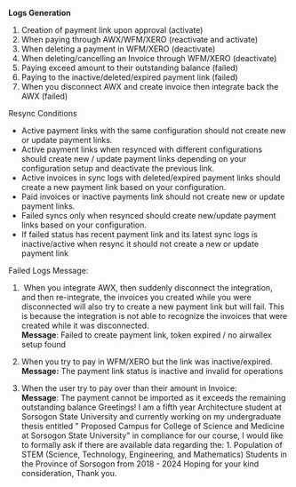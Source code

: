 
**Logs Generation**

1. Creation of payment link upon approval (activate)  
2. When paying through AWX/WFM/XERO (reactivate and activate)  
3. When deleting a payment in WFM/XERO (deactivate)  
4. When deleting/cancelling an Invoice through WFM/XERO (deactivate)
5. Paying exceed amount to their outstanding balance (failed)
6. Paying to the inactive/deleted/expired payment link (failed)
7. When you disconnect AWX and create invoice then integrate back the AWX (failed)

Resync Conditions

- Active payment links with the same configuration should not create new or update payment links.
- Active payment links when resynced with different configurations should create new / update payment links depending on your configuration setup and deactivate the previous link.
- Active invoices in sync logs with deleted/expired payment links should create a new payment link based on your configuration.
- Paid invoices or inactive payments link should not create new or update payment links.
- Failed syncs only when resynced should create new/update payment links based on your configuration.
- If failed status has recent payment link and its latest sync logs is inactive/active when resync it should not create a new or update payment link

Failed Logs Message:

1.  When you integrate AWX, then suddenly disconnect the integration, and then re-integrate, the invoices you created while you were disconnected will also try to create a new payment link but will fail. This is because the integration is not able to recognize the invoices that were created while it was disconnected.   
    **Message**: Failed to create payment link, token expired / no airwallex setup found  
    
2. When you try to pay in WFM/XERO but the link was inactive/expired.  
    **Message:** The payment link status is inactive and invalid for operations  
    
3. When the user try to pay over than their amount in Invoice:  
    **Message**: The payment cannot be imported as it exceeds the remaining outstanding balance
Greetings! I am a fifth year Architecture student at Sorsogon State University and currently working on my undergraduate thesis entitled " Proposed Campus for College of Science and Medicine at Sorsogon State University" in compliance for our course, I would like to formally ask if there are available data regarding the: 1. Population of STEM (Science, Technology, Engineering, and Mathematics) Students in the Province of Sorsogon from 2018 - 2024 Hoping for your kind consideration, Thank you.